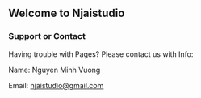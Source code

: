 ## Welcome to Njaistudio

### Support or Contact

Having trouble with Pages? Please contact us with Info:

Name: Nguyen Minh Vuong

Email: njaistudio@gmail.com
